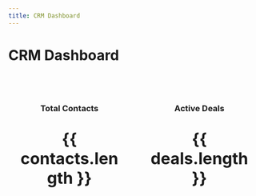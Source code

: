 ```yaml
---
title: CRM Dashboard
---
```


<script setup>
import { ref, onMounted } from 'vue'
import { loadFromLocalStorage } from '../utils/storage'

const contacts = ref([])
const deals = ref([])

onMounted(() => {
  contacts.value = loadFromLocalStorage('contacts') || []
  deals.value = loadFromLocalStorage('deals') || []
})
</script>

# CRM Dashboard

<div class="dashboard-stats">
  <div class="stat-card">
    <h3>Total Contacts</h3>
    <p class="stat-number">{{ contacts.length }}</p>
  </div>
  
  <div class="stat-card">
    <h3>Active Deals</h3>
    <p class="stat-number">{{ deals.length }}</p>
  </div>
</div>

<style>
.dashboard-stats {
  display: grid;
  grid-template-columns: repeat(auto-fit, minmax(200px, 1fr));
  gap: 1rem;
  margin: 2rem 0;
}

.stat-card {
  padding: 1.5rem;
  background: var(--vp-c-bg-soft);
  border-radius: 8px;
  text-align: center;
}

.stat-number {
  font-size: 2rem;
  font-weight: bold;
  color: var(--vp-c-brand);
}
</style>